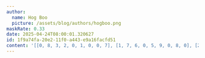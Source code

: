 ```yaml
---
author:
  name: Hog Boo
  picture: /assets/blog/authors/hogboo.png
maskRate: 0.33
date: 2025-04-24T08:00:01.320627
id: 1f9a74fa-20e2-11f0-a443-e9a16facfd51
content: '[[0, 8, 3, 2, 0, 1, 0, 0, 7], [1, 7, 6, 0, 5, 9, 0, 8, 0], [2, 5, 4, 7, 8, 0, 9, 1, 0], [7, 6, 0, 3, 9, 5, 8, 0, 0], [0, 0, 9, 8, 4, 2, 6, 7, 0], [0, 2, 0, 1, 7, 6, 0, 0, 5], [8, 0, 7, 6, 3, 4, 1, 5, 2], [6, 4, 2, 5, 0, 8, 0, 3, 9], [3, 0, 5, 0, 2, 7, 4, 0, 0]]'
---
```

